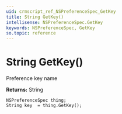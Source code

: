 ```yaml
---
uid: crmscript_ref_NSPreferenceSpec_GetKey
title: String GetKey()
intellisense: NSPreferenceSpec.GetKey
keywords: NSPreferenceSpec, GetKey
so.topic: reference
---
```


# String GetKey()

Preference key name

**Returns:** String

```crmscript
NSPreferenceSpec thing;
String key  = thing.GetKey();
```

